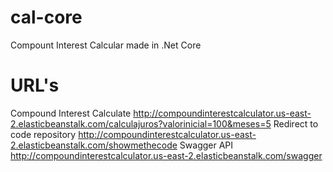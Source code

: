 # cal-core
Compount Interest Calcular made in .Net Core

# URL's
Compound Interest Calculate
http://compoundinterestcalculator.us-east-2.elasticbeanstalk.com/calculajuros?valorinicial=100&meses=5
Redirect to code repository
http://compoundinterestcalculator.us-east-2.elasticbeanstalk.com/showmethecode
Swagger API
http://compoundinterestcalculator.us-east-2.elasticbeanstalk.com/swagger
